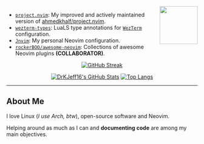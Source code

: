 <a href="#">
<img
src="https://avatars.githubusercontent.com/u/72052712"
align="right"
width="100"
/>
</a>

- [`project.nvim`](https://github.com/DrKJeff16/project.nvim): My improved and actively maintained version of [ahmedkhalf/project.nvim](https://github.com/ahmedkhalf/project.nvim).
- [`wezterm-types`](https://github.com/DrKJeff16/wezterm-types): LuaLS type annotations for [`WezTerm`](https://github.com/wezterm/wezterm) configuration.
- [`Jnvim`](https://github.com/DrKJeff16/nvim): My personal Neovim configuration.
- [`rockerBOO/awesome-neovim`](https://github.com/rockerBOO/awesome-neovim): Collections of awesome Neovim plugins **(COLLABORATOR)**.

<div align="center">

<a href="https://git.io/streak-stats">
<img
alt="GitHub Streak"
src="https://streak-stats.demolab.com?user=DrKJeff16&theme=tokyonight&hide_border=true&short_numbers=true"
/>
</a>

[![DrKJeff16's GitHub Stats](https://github-readme-stats.vercel.app/api?username=DrKJeff16&show_icons=true&hide=stars&show=reviews,prs_merged,prs_merged_percentage&theme=tokyonight)](https://github.com/DrKJeff16)
[![Top Langs](https://github-readme-stats.vercel.app/api/top-langs/?username=DrKJeff16&hide=html&show_icons=true&theme=tokyonight)](https://github.com/DrKJeff16)

</div>

---

## About Me

I love Linux (_I use Arch, btw_), open-source software and Neovim.

Helping around as much as I can and **documenting code** are among my main objectives.

